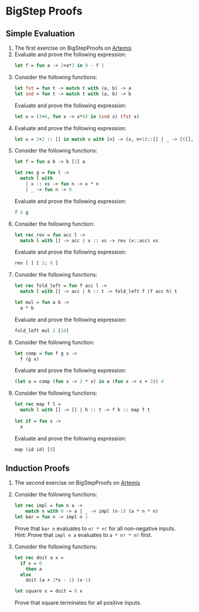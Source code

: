 # BigStep Proofs

## Simple Evaluation

1. The first exercise on BigStepProofs on [Artemis](https://artemis.ase.in.tum.de/courses/189/exercises/7211)
2. Evaluate and prove the following expression: 
   ```ocaml
   let f = fun a -> 2+a*3 in 8 - f 1
   ```
3. Consider the following functions:
    ```ocaml
    let fst = fun t -> match t with (a, b) -> a
    let snd = fun t -> match t with (a, b) -> b
    ```
    Evaluate and prove the following expression: 
    ```ocaml
    let x = (3+6, fun x -> x*4) in (snd x) (fst x)
    ```
4. Evaluate and prove the following expression: 
   ```ocaml
   let x = 3+2 :: [] in match x with [n] -> (x, n+1)::[] | _ -> [([], 0)]
   ```
5. Consider the following functions:
   ```ocaml
   let f = fun a b -> b [2] a

   let rec g = fun l -> 
     match l with
       | x :: xs -> fun n -> x * n
       | _ -> fun n -> 0
   ```
   Evaluate and prove the following expression: 
   ```ocaml
   f 6 g
   ```
6. Consider the following function:
   ```ocaml
   let rec rev = fun acc l ->
     match l with [] -> acc | x :: xs -> rev (x::acc) xs
   ```
   Evaluate and prove the following expression: 
   ```ocaml
   rev [ ] [ 2; 8 ]
   ```
7. Consider the following functions:
   ```ocaml
   let rec fold_left = fun f acc l ->
     match l with [] -> acc | h :: t -> fold_left f (f acc h) t

   let mul = fun a b ->
     a * b
   ```
   Evaluate and prove the following expression: 
   ```ocaml
   fold_left mul 2 [10]
   ```
6. Consider the following function:
   ```ocaml
   let comp = fun f g x ->
     f (g x)
   ```
   Evaluate and prove the following expression: 
   ```ocaml
   (let a = comp (fun x -> 2 * x) in a (fun x -> x + 3)) 4
   ```
7. Consider the following functions:
   ```ocaml
   let rec map f l =
     match l with [] -> [] | h :: t -> f h :: map f t
    
   let if = fun x ->
     x
   ```
   Evaluate and prove the following expression: 
   ```ocaml
   map (id id) [8]
   ```

## Induction Proofs

1. The second exercise on BigStepProofs on [Artemis](https://artemis.ase.in.tum.de/courses/189/exercises/7212)

2. Consider the following functions:
    ```ocaml
    let rec impl = fun n a -> 
        match n with 0 -> a | _ -> impl (n-1) (a * n * n)
    let bar = fun n -> impl n 1
    ```
    Prove that ```bar n``` evaluates to ```n! * n!``` for all non-negative inputs.\
    Hint: Prove that ```impl n a``` evaluates to ```a * n! * n!``` first.
3. Consider the following functions:
   ```ocaml
   let rec doit a x =
     if x = 0
       then a
     else
       doit (a + 2*x - 1) (x-1)

   let square x = doit = 0 x
   ```
   Prove that square terminates for all positive inputs.
